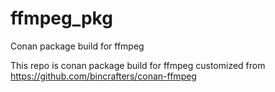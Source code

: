 # ffmpeg_pkg
Conan package build for ffmpeg

This repo is conan package build for ffmpeg customized from
https://github.com/bincrafters/conan-ffmpeg


